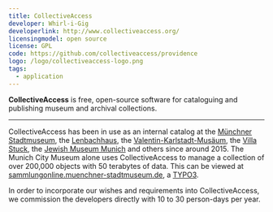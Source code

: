 ```yaml
---
title: CollectiveAccess
developer: Whirl-i-Gig
developerlink: http://www.collectiveaccess.org/
licensingmodel: open source
license: GPL
code: https://github.com/collectiveaccess/providence
logo: /logo/collectiveaccess-logo.png
tags:
  - application
---
```


**CollectiveAccess** is free, open-source software for cataloguing and publishing museum and archival collections.

---

CollectiveAccess has been in use as an internal catalog at the [Münchner Stadtmuseum](https://www.muenchner-stadtmuseum.de/), the [Lenbachhaus](https://www.lenbachhaus.de/), the [Valentin-Karlstadt-Musäum](https://www.valentin-karlstadt-musaeum.de/), the [Villa Stuck](https://www.villastuck.de/), the [Jewish Museum Munich](https://www.juedisches-museum-muenchen.de/) and others since around 2015.
The Munich City Museum alone uses CollectiveAccess to manage a collection of over 200,000 objects with 50 terabytes of data.
This can be viewed at [sammlungonline.muenchner-stadtmuseum.de](https://sammlungonline.muenchner-stadtmuseum.de), a [TYPO3](typo3).

In order to incorporate our wishes and requirements into CollectiveAccess, we commission the developers directly with 10 to 30 person-days per year.
